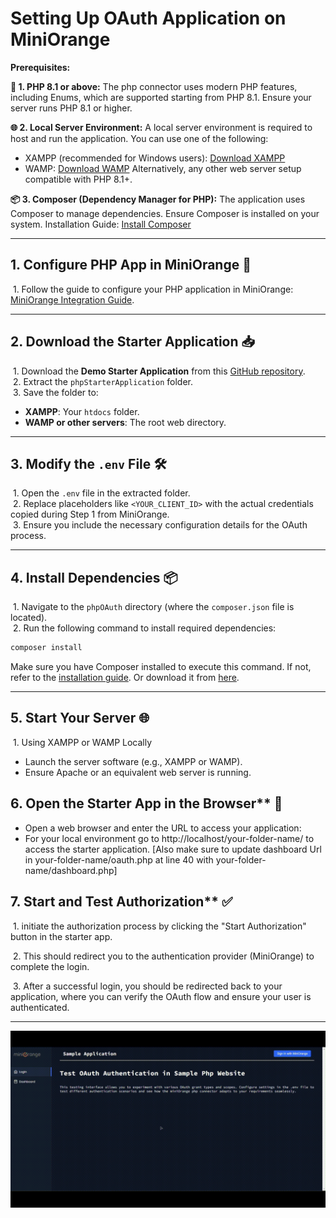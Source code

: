 # Setting Up OAuth Application on MiniOrange


**Prerequisites:**

**🐘 1. PHP 8.1 or above:** 
The php connector uses modern PHP features, including Enums, which are supported starting from PHP 8.1. Ensure your server runs PHP 8.1 or higher.

**🌐 2. Local Server Environment:** 
A local server environment is required to host and run the application. You can use one of the following:
- XAMPP (recommended for Windows users): [Download XAMPP](https://www.apachefriends.org/download.html)
- WAMP: [Download WAMP](https://wampserver.aviatechno.net/)
Alternatively, any other web server setup compatible with PHP 8.1+.

**📦 3. Composer (Dependency Manager for PHP):** 
The application uses Composer to manage dependencies. Ensure Composer is installed on your system.
Installation Guide: [Install Composer](https://www.javatpoint.com/how-to-install-composer-on-windows)


---

## 1. Configure PHP App in MiniOrange 🚀
&nbsp;1. Follow the guide to configure your PHP application in MiniOrange: [MiniOrange Integration Guide](https://www.miniorange.in/iam/integrations/php-oauth-single-sign-on-sso#step1).

---

## 2. Download the Starter Application 📥
&nbsp;1. Download the **Demo Starter Application** from this [GitHub repository](https://github.com/dev-shubham-mali/miniOrange-PHP-oauth-authentication-example-app/archive/refs/heads/main.zip).  
&nbsp;2. Extract the `phpStarterApplication` folder.  
&nbsp;3. Save the folder to:
   - **XAMPP**: Your `htdocs` folder.
   - **WAMP or other servers**: The root web directory.

---

## 3. Modify the `.env` File 🛠️
&nbsp;1. Open the `.env` file in the extracted folder.  
&nbsp;2. Replace placeholders like `<YOUR_CLIENT_ID>` with the actual credentials copied during Step 1 from MiniOrange.  
&nbsp;3. Ensure you include the necessary configuration details for the OAuth process.  

---

## 4. Install Dependencies 📦
&nbsp;1. Navigate to the `phpOAuth` directory (where the `composer.json` file is located).  
&nbsp;2. Run the following command to install required dependencies:  
   ```bash
   composer install
   ```
Make sure you have Composer installed to execute this command.
If not, refer to the [installation guide](https://www.javatpoint.com/how-to-install-composer-on-windows). Or download it from [here](https://getcomposer.org/Composer-Setup.exe). 

---

## 5. Start Your Server 🌐
&nbsp;1. Using XAMPP or WAMP Locally

* Launch the server software (e.g., XAMPP or WAMP).
* Ensure Apache or an equivalent web server is running.

## 6.  Open the Starter App in the Browser** 🌟

* Open a web browser and enter the URL to access your application:
* For your  local environment go to http://localhost/your-folder-name/ to access the starter application.
[Also make sure to update dashboard Url in your-folder-name/oauth.php at line 40 with your-folder-name/dashboard.php]


## 7. Start and Test Authorization** ✅

&nbsp;1. initiate the authorization process by clicking the "Start Authorization" button in the starter app. 

&nbsp;2. This should redirect you to the authentication provider (MiniOrange) to complete the login.

&nbsp;3. After a successful login, you should be redirected back to your application, where you can verify the OAuth flow and ensure your user is authenticated.

---

![](https://github.com/miniOrangeDev/miniOrange-PHP-oauth-authentication-example-app/blob/main/phpConnectorDemo.gif)


